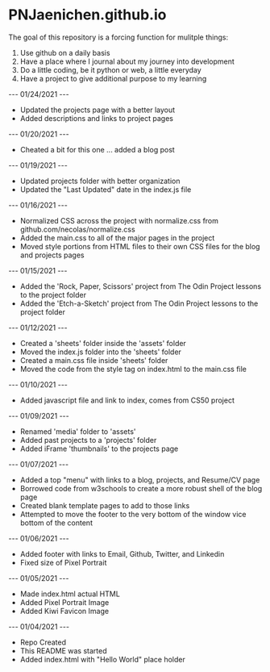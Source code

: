 # PNJaenichen.github.io

<p>The goal of this repository is a forcing function for mulitple things:<p>

<ol>
  <li>Use github on a daily basis</li>
  <li>Have a place where I journal about my journey into development</li>
  <li>Do a little coding, be it python or web, a little everyday</li>
  <li>Have a project to give additional purpose to my learning</li>
</ol>

<p> --- 01/24/2021 --- </p>
<ul>
  <li>Updated the projects page with a better layout</li>
  <li>Added descriptions and links to project pages</li>
</ul>

<p> --- 01/20/2021 --- </p>
<ul>
  <li>Cheated a bit for this one ... added a blog post</li>
</ul>

<p> --- 01/19/2021 --- </p>
<ul>
  <li>Updated projects folder with better organization</li>
  <li>Updated the "Last Updated" date in the index.js file</li>
</ul>

<p> --- 01/16/2021 --- </p>
<ul>
  <li>Normalized CSS across the project with normalize.css from github.com/necolas/normalize.css</li>
  <li>Added the main.css to all of the major pages in the project</li>
  <li>Moved style portions from HTML files to their own CSS files for the blog and projects pages</li>
</ul>

<p> --- 01/15/2021 --- </p>
<ul>
  <li>Added the 'Rock, Paper, Scissors' project from The Odin Project lessons to the project folder</li>
  <li>Added the 'Etch-a-Sketch' project from The Odin Project lessons to the project folder</li>
</ul>

<p> --- 01/12/2021 --- </p>
<ul>
  <li>Created a 'sheets' folder inside the 'assets' folder</li>
  <li>Moved the index.js folder into the 'sheets' folder</li>
  <li>Created a main.css file inside 'sheets' folder</li>
  <li>Moved the code from the style tag on index.html to the main.css file</li>
</ul>

<p> --- 01/10/2021 --- </p>
<ul>
  <li>Added javascript file and link to index, comes from CS50 project</li>
</ul>

<p> --- 01/09/2021 --- </p>
<ul>
  <li>Renamed 'media' folder to 'assets'</li>
  <li>Added past projects to a 'projects' folder</li>
  <li>Added iFrame 'thumbnails' to the projects page</li>
</ul>

<p> --- 01/07/2021 --- </p>
<ul>
  <li>Added a top "menu" with links to a blog, projects, and Resume/CV page</li>
  <li>Borrowed code from w3schools to create a more robust shell of the blog page</li>
  <li>Created blank template pages to add to those links</li>
  <li>Attempted to move the footer to the very bottom of the window vice bottom of the content</li>
</ul>

<p> --- 01/06/2021 --- </p>
<ul>
  <li>Added footer with links to Email, Github, Twitter, and Linkedin</li>
  <li>Fixed size of Pixel Portrait</li>
</ul>

<p> --- 01/05/2021 --- </p>
<ul>
  <li>Made index.html actual HTML</li>
  <li>Added Pixel Portrait Image</li>
  <li>Added Kiwi Favicon Image</li>
</ul>

<p> --- 01/04/2021 --- </p>
<ul>
  <li>Repo Created</li>
  <li>This README was started</li>
  <li>Added index.html with "Hello World" place holder</li>
</ul>

